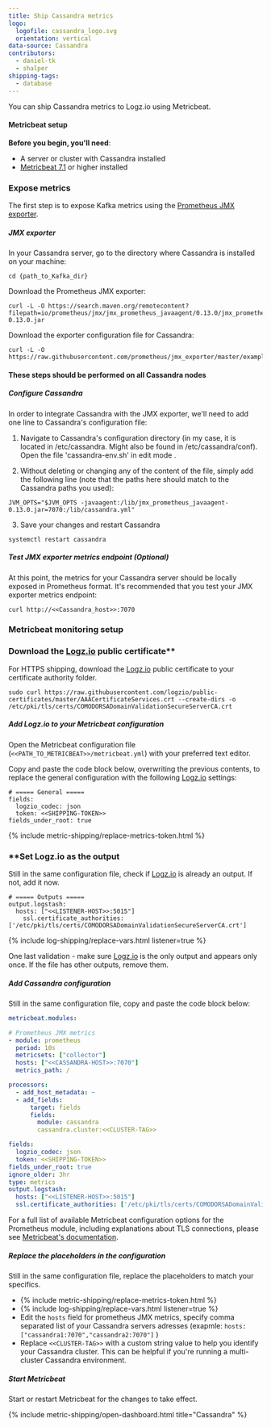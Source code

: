 ```yaml
---
title: Ship Cassandra metrics
logo:
  logofile: cassandra_logo.svg
  orientation: vertical
data-source: Cassandra
contributors:
  - daniel-tk
  - shalper
shipping-tags:
  - database
---
```



You can ship Cassandra metrics to Logz.io using Metricbeat.

#### Metricbeat setup

**Before you begin, you'll need**:

* A server or cluster with Cassandra installed
* [Metricbeat 7.1](https://www.elastic.co/guide/en/beats/metricbeat/current/metricbeat-installation.html) or higher installed

<div class="tasklist">

### Expose metrics

The first step is to expose Kafka metrics using the [Prometheus JMX exporter](https://github.com/prometheus/jmx_exporter).


##### JMX exporter

In your Cassandra server, go to the directory where Cassandra is installed on your machine:

```shell
cd {path_to_Kafka_dir}
```

Download the Prometheus JMX exporter:

```
curl -L -O https://search.maven.org/remotecontent?filepath=io/prometheus/jmx/jmx_prometheus_javaagent/0.13.0/jmx_prometheus_javaagent-0.13.0.jar
```

Download the exporter configuration file for Cassandra:

```
curl -L -O https://raw.githubusercontent.com/prometheus/jmx_exporter/master/example_configs/cassandra.yml
```

#### These steps should be performed on all Cassandra nodes

##### Configure Cassandra

In order to integrate Cassandra with the JMX exporter, we'll need to add one line to Cassandra's configuration file:

1. Navigate to Cassandra's configuration directory (in my case, it is located in /etc/cassandra. Might also be found in /etc/cassandra/conf). Open the file 'cassandra-env.sh' in edit mode .

2. Without deleting or changing any of the content of the file, simply add the following line (note that the paths here should match to the Cassandra paths you used):

```
JVM_OPTS="$JVM_OPTS -javaagent:/lib/jmx_prometheus_javaagent-0.13.0.jar=7070:/lib/cassandra.yml"
```

3. Save your changes and restart Cassandra

```
systemctl restart cassandra
```

##### Test JMX exporter metrics endpoint **(Optional)**

At this point, the metrics for your Cassandra server should be locally exposed in Prometheus format.
It's recommended that you test your JMX exporter metrics endpoint:

```
curl http://<<Cassandra_host>>:7070
```
### Metricbeat monitoring setup

### Download the [Logz.io](http://logz.io/) public certificate**

For HTTPS shipping, download the [Logz.io](http://logz.io/) public certificate to your certificate authority folder.

```
sudo curl https://raw.githubusercontent.com/logzio/public-certificates/master/AAACertificateServices.crt --create-dirs -o /etc/pki/tls/certs/COMODORSADomainValidationSecureServerCA.crt
```

##### Add Logz.io to your Metricbeat configuration

Open the Metricbeat configuration file (`<<PATH_TO_METRICBEAT>>/metricbeat.yml`) with your preferred text editor.

Copy and paste the code block below, overwriting the previous contents, to replace the general configuration with the following [Logz.io](http://logz.io/) settings:

```
# ===== General =====
fields:
  logzio_codec: json
  token: <<SHIPPING-TOKEN>>
fields_under_root: true

```

{% include metric-shipping/replace-metrics-token.html %}

### **Set Logz.io as the output

Still in the same configuration file, check if [Logz.io](http://logz.io/) is already an output. If not, add it now.

```
# ===== Outputs =====
output.logstash:
  hosts: ["<<LISTENER-HOST>>:5015"]
    ssl.certificate_authorities: ['/etc/pki/tls/certs/COMODORSADomainValidationSecureServerCA.crt']

```

{% include log-shipping/replace-vars.html listener=true %}

One last validation - make sure [Logz.io](http://logz.io/) is the only output and appears only once. If the file has other outputs, remove them.

##### Add Cassandra configuration

Still in the same configuration file, copy and paste the code block below:

```yaml
metricbeat.modules:

# Prometheus JMX metrics
- module: prometheus
  period: 10s
  metricsets: ["collector"]
  hosts: ["<<CASSANDRA-HOST>>:7070"]
  metrics_path: /

processors:
  - add_host_metadata: ~
  - add_fields:
      target: fields
      fields:
        module: cassandra
        cassandra.cluster:<<CLUSTER-TAG>>

fields:
  logzio_codec: json
  token: <<SHIPPING-TOKEN>>
fields_under_root: true
ignore_older: 3hr
type: metrics
output.logstash:
  hosts: ["<<LISTENER-HOST>>:5015"]
  ssl.certificate_authorities: ['/etc/pki/tls/certs/COMODORSADomainValidationSecureServerCA.crt']

```

For a full list of available Metricbeat configuration options for the Prometheus module, including explanations about TLS connections, please see [Metricbeat's documentation](https://www.elastic.co/guide/en/beats/metricbeat/current/metricbeat-module-prometheus.html).

##### Replace the placeholders in the configuration

Still in the same configuration file, replace the placeholders to match your specifics.

* {% include metric-shipping/replace-metrics-token.html %}
* {% include log-shipping/replace-vars.html listener=true %}
* Edit the `hosts` field for prometheus JMX metrics, specify comma separated list of your Cassandra servers adresses (exapmle: `hosts: ["cassandra1:7070","cassandra2:7070"]` )
* Replace `<<CLUSTER-TAG>>` with a custom string value to help you identify your Cassandra cluster. This can be helpful if you're running a multi-cluster Cassandra environment.

##### Start Metricbeat

Start or restart Metricbeat for the changes to take effect.

{% include metric-shipping/open-dashboard.html title="Cassandra" %}